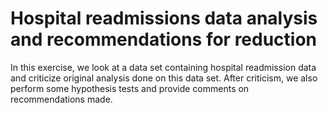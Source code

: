 # Hospital readmissions data analysis and recommendations for reduction

In this exercise, we look at a data set containing hospital readmission data and criticize original analysis done on this data set. After criticism, we also perform some hypothesis tests and provide comments on recommendations made.  
